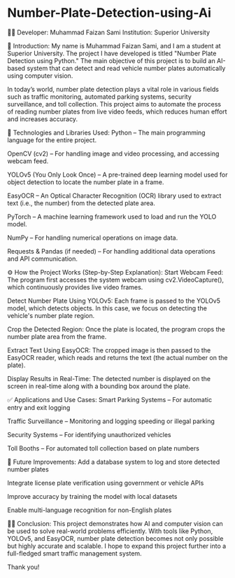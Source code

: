 # Number-Plate-Detection-using-Ai
👨‍💻 Developer: Muhammad Faizan Sami
Institution: Superior University

🎯 Introduction:
My name is Muhammad Faizan Sami, and I am a student at Superior University. The project I have developed is titled "Number Plate Detection using Python." The main objective of this project is to build an AI-based system that can detect and read vehicle number plates automatically using computer vision.

In today’s world, number plate detection plays a vital role in various fields such as traffic monitoring, automated parking systems, security surveillance, and toll collection. This project aims to automate the process of reading number plates from live video feeds, which reduces human effort and increases accuracy.

🔧 Technologies and Libraries Used:
Python – The main programming language for the entire project.

OpenCV (cv2) – For handling image and video processing, and accessing webcam feed.

YOLOv5 (You Only Look Once) – A pre-trained deep learning model used for object detection to locate the number plate in a frame.

EasyOCR – An Optical Character Recognition (OCR) library used to extract text (i.e., the number) from the detected plate area.

PyTorch – A machine learning framework used to load and run the YOLO model.

NumPy – For handling numerical operations on image data.

Requests & Pandas (if needed) – For handling additional data operations and API communication.

⚙️ How the Project Works (Step-by-Step Explanation):
Start Webcam Feed:
The program first accesses the system webcam using cv2.VideoCapture(), which continuously provides live video frames.

Detect Number Plate Using YOLOv5:
Each frame is passed to the YOLOv5 model, which detects objects. In this case, we focus on detecting the vehicle's number plate region.

Crop the Detected Region:
Once the plate is located, the program crops the number plate area from the frame.

Extract Text Using EasyOCR:
The cropped image is then passed to the EasyOCR reader, which reads and returns the text (the actual number on the plate).

Display Results in Real-Time:
The detected number is displayed on the screen in real-time along with a bounding box around the plate.

✅ Applications and Use Cases:
Smart Parking Systems – For automatic entry and exit logging

Traffic Surveillance – Monitoring and logging speeding or illegal parking

Security Systems – For identifying unauthorized vehicles

Toll Booths – For automated toll collection based on plate numbers

🚀 Future Improvements:
Add a database system to log and store detected number plates

Integrate license plate verification using government or vehicle APIs

Improve accuracy by training the model with local datasets

Enable multi-language recognition for non-English plates

👨‍💻 Conclusion:
This project demonstrates how AI and computer vision can be used to solve real-world problems efficiently. With tools like Python, YOLOv5, and EasyOCR, number plate detection becomes not only possible but highly accurate and scalable. I hope to expand this project further into a full-fledged smart traffic management system.

Thank you!
